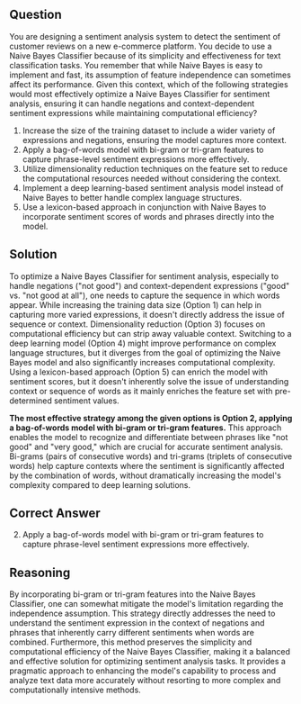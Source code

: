 ## Question
You are designing a sentiment analysis system to detect the sentiment of customer reviews on a new e-commerce platform. You decide to use a Naive Bayes Classifier because of its simplicity and effectiveness for text classification tasks. You remember that while Naive Bayes is easy to implement and fast, its assumption of feature independence can sometimes affect its performance. Given this context, which of the following strategies would most effectively optimize a Naive Bayes Classifier for sentiment analysis, ensuring it can handle negations and context-dependent sentiment expressions while maintaining computational efficiency?

1. Increase the size of the training dataset to include a wider variety of expressions and negations, ensuring the model captures more context.
2. Apply a bag-of-words model with bi-gram or tri-gram features to capture phrase-level sentiment expressions more effectively.
3. Utilize dimensionality reduction techniques on the feature set to reduce the computational resources needed without considering the context.
4. Implement a deep learning-based sentiment analysis model instead of Naive Bayes to better handle complex language structures.
5. Use a lexicon-based approach in conjunction with Naive Bayes to incorporate sentiment scores of words and phrases directly into the model.

## Solution
To optimize a Naive Bayes Classifier for sentiment analysis, especially to handle negations ("not good") and context-dependent expressions ("good" vs. "not good at all"), one needs to capture the sequence in which words appear. While increasing the training data size (Option 1) can help in capturing more varied expressions, it doesn't directly address the issue of sequence or context. Dimensionality reduction (Option 3) focuses on computational efficiency but can strip away valuable context. Switching to a deep learning model (Option 4) might improve performance on complex language structures, but it diverges from the goal of optimizing the Naive Bayes model and also significantly increases computational complexity. Using a lexicon-based approach (Option 5) can enrich the model with sentiment scores, but it doesn't inherently solve the issue of understanding context or sequence of words as it mainly enriches the feature set with pre-determined sentiment values.

**The most effective strategy among the given options is Option 2, applying a bag-of-words model with bi-gram or tri-gram features.** This approach enables the model to recognize and differentiate between phrases like "not good" and "very good," which are crucial for accurate sentiment analysis. Bi-grams (pairs of consecutive words) and tri-grams (triplets of consecutive words) help capture contexts where the sentiment is significantly affected by the combination of words, without dramatically increasing the model's complexity compared to deep learning solutions.

## Correct Answer
2. Apply a bag-of-words model with bi-gram or tri-gram features to capture phrase-level sentiment expressions more effectively.

## Reasoning
By incorporating bi-gram or tri-gram features into the Naive Bayes Classifier, one can somewhat mitigate the model's limitation regarding the independence assumption. This strategy directly addresses the need to understand the sentiment expression in the context of negations and phrases that inherently carry different sentiments when words are combined. Furthermore, this method preserves the simplicity and computational efficiency of the Naive Bayes Classifier, making it a balanced and effective solution for optimizing sentiment analysis tasks. It provides a pragmatic approach to enhancing the model's capability to process and analyze text data more accurately without resorting to more complex and computationally intensive methods.